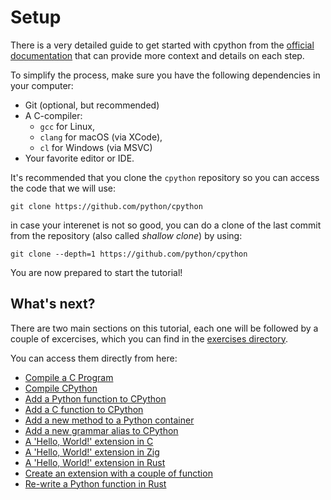 # Setup

There is a very detailed guide to get started with cpython
from the [official documentation](https://devguide.python.org/getting-started/setup-building/)
that can provide more context and details on each step.

To simplify the process, make sure you have the following dependencies
in your computer:

* Git (optional, but recommended)
* A C-compiler:
    * `gcc` for Linux,
    * `clang` for macOS (via XCode),
    * `cl` for Windows (via MSVC)
* Your favorite editor or IDE.

It's recommended that you clone the `cpython` repository
so you can access the code that we will use:

```
git clone https://github.com/python/cpython
```
in case your interenet is not so good, you can do a clone of the last
commit from the repository (also called *shallow clone*) by using:

```
git clone --depth=1 https://github.com/python/cpython
```

You are now prepared to start the tutorial!

## What's next?

There are two main sections on this tutorial,
each one will be followed by a couple of excercises, which you can find in the
[exercises directory](excercises/).

You can access them directly from here:
* [Compile a C Program](00_compile_cprogram.md)
* [Compile CPython](01_compile_cpython.md)
* [Add a Python function to CPython](02_add_python_function.md)
* [Add a C function to CPython](03_add_c_function.md)
* [Add a new method to a Python container](04_add_container_method.md)
* [Add a new grammar alias to CPython](05_add_grammar_alias.md)
* [A 'Hello, World!' extension in C](06_helloworld_c.md)
* [A 'Hello, World!' extension in Zig](07_helloworld_zig.md)
* [A 'Hello, World!' extension in Rust](08_helloworld_rust.md)
* [Create an extension with a couple of function](09_module_with_functions.md)
* [Re-write a Python function in Rust](10_rewrite_python_functionality.md)
